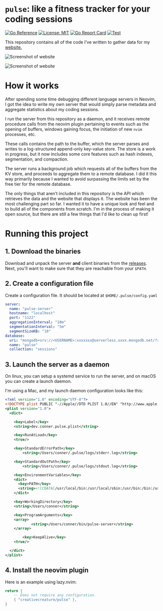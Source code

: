 # `pulse`: like a fitness tracker for your coding sessions

[![Go Reference](https://pkg.go.dev/badge/github.com/creativecreature/pulse.svg)](https://pkg.go.dev/github.com/creativecreature/pulse)
[![License: MIT](https://img.shields.io/badge/License-MIT-yellow.svg)](https://github.com/creativecreature/pulse/blob/master/LICENSE)
[![Go Report Card](https://goreportcard.com/badge/github.com/creativecreature/pulse)](https://goreportcard.com/report/github.com/creativecreature/pulse)
[![Test](https://github.com/creativecreature/pulse/actions/workflows/main.yml/badge.svg?branch=main)](https://github.com/creativecreature/pulse/actions/workflows/main.yml)

This repository contains all of the code I've written to gather data for my
[website.][1]

![Screenshot of website][2]

![Screenshot of website][3]

# How it works

After spending some time debugging different language servers in Neovim, I got
the idea to write my own server that would simply parse metadata and aggregate
statistics about my coding sessions.

I run the server from this repository as a daemon, and it receives remote
procedure calls from the neovim plugin pertaining to events such as the opening
of buffers, windows gaining focus, the initiation of new `nvim` processes, etc.

These calls contains the path to the buffer, which the server parses and writes
to a log-structured append-only key-value store. The store is a work in
progress, but it now includes some core features such as hash indexes,
segmentation, and compaction.

The server runs a background job which requests all of the buffers from the KV
store, and proceeds to aggregate them to a remote database. I did it this way
primarily because I wanted to avoid surpassing the limits set by the free tier
for the remote database.

The only things that aren't included in this repository is the API which
retrieves the data and the website that displays it. The website has been the
most challenging part so far. I wanted it to have a unique look and feel and to
build all of the components from scratch. I'm in the process of making it open
source, but there are still a few things that I'd like to clean up first!

# Running this project

## 1. Download the binaries
Download and unpack the server **and** client binaries from the [releases](https://github.com/creativecreature/pulse/releases).
Next, you'll want to make sure that they are reachable from your `$PATH`.

## 2. Create a configuration file
Create a configuration file. It should be located at `$HOME/.pulse/config.yaml`

```yml
server:
  name: "pulse-server"
  hostname: "localhost"
  port: "1122"
  aggregationInterval: "10m"
  segmentationInterval: "5m"
  segmentSizeKB: "10"
database:
  uri: "mongodb+srv://<USERNAME>:xxxxxxx@serverless.xxxx.mongodb.net/?retryWrites=true"
  name: "pulse"
  collection: "sessions"
```

## 3. Launch the server as a daemon
On linux, you can setup a systemd service to run the server, and on macOS you
can create a launch daemon.

I'm using a Mac, and my launch daemon configuration looks like this:

```xml
<?xml version="1.0" encoding="UTF-8"?>
<!DOCTYPE plist PUBLIC "-//Apple//DTD PLIST 1.0//EN" "http://www.apple.com/DTDs/PropertyList-1.0.dtd">
<plist version="1.0">
  <dict>

    <key>Label</key>
    <string>dev.conner.pulse.plist</string>

    <key>RunAtLoad</key>
    <true/>

    <key>StandardErrorPath</key>
		<string>/Users/conner/.pulse/logs/stderr.log</string>

    <key>StandardOutPath</key>
		<string>/Users/conner/.pulse/logs/stdout.log</string>

    <key>EnvironmentVariables</key>
    <dict>
      <key>PATH</key>
      <string><![CDATA[/usr/local/bin:/usr/local/sbin:/usr/bin:/bin:/usr/sbin:/sbin]]></string>
    </dict>

    <key>WorkingDirectory</key>
    <string>/Users/conner</string>

    <key>ProgramArguments</key>
    <array>
			<string>/Users/conner/bin/pulse-server</string>
    </array>

		<key>KeepAlive</key>
    <true/>

  </dict>
</plist>
```

## 4. Install the neovim plugin
Here is an example using lazy.nvim:

```lua
return {
	-- Does not require any configuration.
	{ "creativecreature/pulse" },
}
```

[1]: https://conner.dev
[2]: ./screenshots/website1.png
[3]: ./screenshots/website2.png

